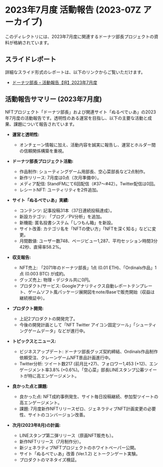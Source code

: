 # 2023年7月度 活動報告 (2023-07Z アーカイブ)

このディレクトリには、2023年7月度に関連するドーナツ部長プロジェクトの資料が格納されています。

## スライドレポート

詳細なスライド形式のレポートは、以下のリンクからご覧いただけます。

* [ドーナツ部長・活動報告【IR】2023年7月度](https://rekt-order.github.io/bossdonuts/archive_historical_documents/activity_reports_archive/2023-07/2023-07.html)

## 活動報告サマリー (2023年7月度)

NFTプロジェクト「ドーナツ部長」および関連サイト「ぬるぺでぃあ」の2023年7月度の活動報告です。透明性のある運営を目指し、以下の主要な活動と成果、課題について報告されています。

* **運営と透明性:**
    * オンチェーン情報に加え、活動内容を誠実に報告し、運営とホルダー間の信頼関係構築を重視。

* **ドーナツ部長プロジェクト活動:**
    * 作品制作: シューティングゲーム用部長、空心菜部長など2点制作。
    * 新作リリース: 7月度は0点（次月準備中）。
    * メディア配信: StandFMにて6回配信（#37～#42）。Twitter配信は0回。
    * レシートNFT: ユーティリティを2件追加。

* **サイト「ぬるぺでぃあ」実績:**
    * コンテンツ: 記事投稿31本（37日連続投稿達成）。
    * 新設カテゴリ: 「ブログ／PV分析」を追加。
    * 新機能: 匿名投書システム「しつもん箱」を新設。
    * サイト改善: カテゴリ名を「NFTの使い方」「NFTを深く知る」などに変更。
    * 月間数値: ユーザー数748、ページビュー1,287、平均セッション時間3分42秒、直帰率58.2%。

* **収支報告:**
    * NFT売上: 「2071年のドーナツ部長」1点 (0.01 ETH)、「Ordinals作品」1点 (0.003 BTC) が成約。
    * グッズ売上: 物理・デジタル共に0円。
    * プロダクト/サービス: Googleアナリティクス自動レポートテンプレート、ゲームソフト風パッケージ展開図をnote/Baseで販売開始（収益は継続検証中）。

* **プロダクト開発:**
    * 上記2プロダクトの開発完了。
    * 今後の開発計画として「NFT Twitter アイコン固定ツール」「シューティングゲームデータ」などが進行中。

* **トピックスとニュース:**
    * ビジネスアップデート: ドーナツ部長グッズ契約締結、Ordinals作品制作依頼受注、クレーンゲームNFT景品計画進行中。
    * Twitter分析: ツイート数217 (前月比+27)、フォロワー1,453 (+12)、エンゲージメント率3.8% (+0.6%)。「空心菜」部長LINEスタンプ公募ツイートが特に高エンゲージメント。

* **良かった点と課題:**
    * 良かった点: NFT成約事例発生、サイト毎日投稿継続、参加型ツイートの高エンゲージメント。
    * 課題: 7月度新作NFTリリースゼロ、ジェネラティブNFT計画変更の必要性、サイトのコンバージョン改善。

* **次月(2023年8月)の計画:**
    * LINEスタンプ第二弾リリース（原画NFT販売も）。
    * 新作NFTリリース（7月制作分）。
    * 新ジェネラティブNFTプロジェクトのホワイトペーパー公開。
    * サイト「ぬるぺでぃあ」改善 (Ver.1.2) とトークンゲート実験。
    * プロダクトのマネタイズ検証。

